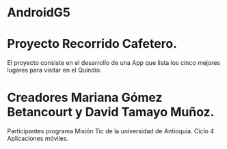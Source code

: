 # AndroidG5
# Proyecto Recorrido Cafetero.
El proyecto consiste en el desarrollo de una App que lista los cinco mejores lugares para visitar en el Quindío.
# Creadores Mariana Gómez Betancourt y David Tamayo Muñoz.
Participantes programa Misión Tic de la universidad de Antioquia.
Ciclo 4 Aplicaciones móviles.
